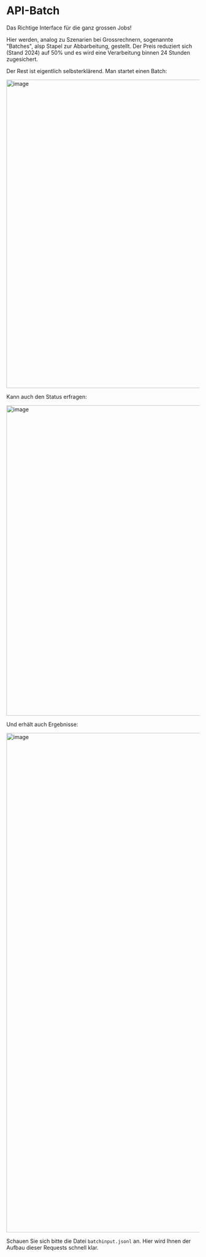 # API-Batch

Das Richtige Interface für die ganz grossen Jobs!

Hier werden, analog zu Szenarien bei Grossrechnern, sogenannte "Batches", alsp Stapel zur Abbarbeitung, gestellt.
Der Preis reduziert sich (Stand 2024) auf 50% und es wird eine Verarbeitung binnen 24 Stunden zugesichert.

Der Rest ist eigentlich selbsterklärend.
Man startet einen Batch:

<img width="804" alt="image" src="https://github.com/user-attachments/assets/cbe8f0f8-a19c-49ac-9089-9e815babba6c">

Kann auch den Status erfragen:

<img width="809" alt="image" src="https://github.com/user-attachments/assets/65e45783-5807-414a-bf95-ba0270bf413b">

Und erhält auch Ergebnisse:

<img width="1302" alt="image" src="https://github.com/user-attachments/assets/2da85b26-e155-4b1f-9187-38682824b5c3">

Schauen Sie sich bitte die Datei <code>batchinput.jsonl</code> an. Hier wird Ihnen der Aufbau dieser Requests schnell klar.

